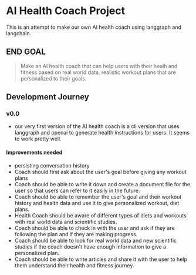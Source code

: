
# AI Health Coach Project

This is an attempt to make our own AI health coach using langgraph and langchain.

## END GOAL
> Make an AI health coach that can help users with their healh and fitness based on real world data, realistic workout plans that are personalized to their goals. 

## Development Journey

### v0.0 
- our very first version of the AI health coach is a cli version that uses langgraph and openai to generate health instructions for users. It seems to work pretty well. 

#### Improvements needed
- persisting conversation history
- Coach should first ask about the user's goal before giving any workout plans
- Coach should be able to write it down and create a document file for the user so that users can refer to it easily in the future. 
- Coach should be able to remember the user's goal and their workout history and health data and use it to give personalized workout, diet plans. 
- Health Coach should be aware of different types of diets and workouts with real world data and scientific studies. 
- Coach should be able to check in with the user and ask if they are following the plan and if they are making progress. 
- Coach should be able to look for real world data and new scientific studies if the coach doesn't have enough information to give a personalized plan. 
- Coach should be able to write articles and share it with the user to help them understand their health and fitness journey. 